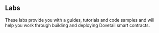 ## Labs

These labs provide you with a guides, tutorials and code samples and will help you work through building and deploying Dovetail smart contracts.